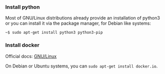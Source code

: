 ### Install python

Most of GNU/Linux distributions already provide an installation of python3 or you can install it via the package manager, for Debian like systems:

    ~$ sudo apt-get install python3 python3-pip

### Install docker

Official docs: [GNU/Linux](https://docs.docker.com/linux/step_one/)

On Debian or Ubuntu systems, you can `sudo apt-get install docker.io`.
